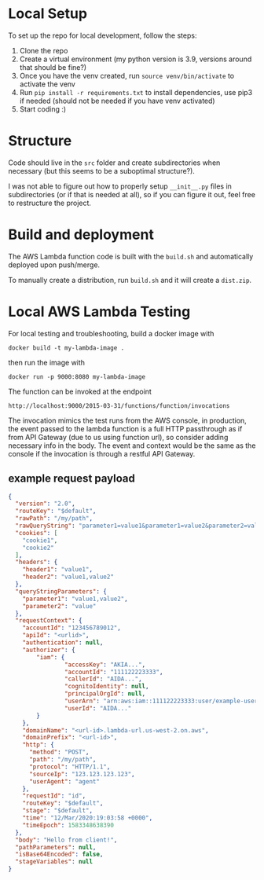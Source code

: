 # Local Setup

To set up the repo for local development, follow the steps:

1. Clone the repo
2. Create a virtual environment (my python version is 3.9, versions around that should be fine?)
3. Once you have the venv created, run `source venv/bin/activate` to activate the venv
4. Run `pip install -r requirements.txt` to install dependencies, use pip3 if needed (should not be needed if you have
   venv activated)
5. Start coding :)

# Structure

Code should live in the `src` folder and create subdirectories when necessary (but this seems to be a suboptimal
structure?).

I was not able to figure out how to properly setup `__init__.py` files in subdirectories (or if that is needed at all),
so if you can figure it out, feel free to restructure the project.

# Build and deployment

The AWS Lambda function code is built with the `build.sh` and automatically deployed upon push/merge.

To manually create a distribution, run `build.sh` and it will create a `dist.zip`.

# Local AWS Lambda Testing

For local testing and troubleshooting, build a docker image with

`docker build -t my-lambda-image .`

then run the image with

`docker run -p 9000:8080 my-lambda-image`

The function can be invoked at the endpoint

`http://localhost:9000/2015-03-31/functions/function/invocations`

The invocation mimics the test runs from the AWS console, in production, the event passed to the lambda function is a
full HTTP passthrough as if from API Gateway (due to us using function url), so consider adding necessary info in the
body. The event and context would be the same as the console if the invocation is through a restful API Gateway.

## example request payload

```json
{
  "version": "2.0",
  "routeKey": "$default",
  "rawPath": "/my/path",
  "rawQueryString": "parameter1=value1&parameter1=value2&parameter2=value",
  "cookies": [
    "cookie1",
    "cookie2"
  ],
  "headers": {
    "header1": "value1",
    "header2": "value1,value2"
  },
  "queryStringParameters": {
    "parameter1": "value1,value2",
    "parameter2": "value"
  },
  "requestContext": {
    "accountId": "123456789012",
    "apiId": "<urlid>",
    "authentication": null,
    "authorizer": {
        "iam": {
                "accessKey": "AKIA...",
                "accountId": "111122223333",
                "callerId": "AIDA...",
                "cognitoIdentity": null,
                "principalOrgId": null,
                "userArn": "arn:aws:iam::111122223333:user/example-user",
                "userId": "AIDA..."
        }
    },
    "domainName": "<url-id>.lambda-url.us-west-2.on.aws",
    "domainPrefix": "<url-id>",
    "http": {
      "method": "POST",
      "path": "/my/path",
      "protocol": "HTTP/1.1",
      "sourceIp": "123.123.123.123",
      "userAgent": "agent"
    },
    "requestId": "id",
    "routeKey": "$default",
    "stage": "$default",
    "time": "12/Mar/2020:19:03:58 +0000",
    "timeEpoch": 1583348638390
  },
  "body": "Hello from client!",
  "pathParameters": null,
  "isBase64Encoded": false,
  "stageVariables": null
}